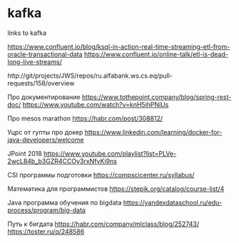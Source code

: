 # kafka

links to kafka

https://www.confluent.io/blog/ksql-in-action-real-time-streaming-etl-from-oracle-transactional-data
https://www.confluent.io/online-talk/etl-is-dead-long-live-streams/

http://git/projects/JWS/repos/ru.alfabank.ws.cs.eq/pull-requests/158/overview

Про документирование
https://www.tothepoint.company/blog/spring-rest-doc/
https://www.youtube.com/watch?v=knH5ihPNiUs

Про mesos marathon
https://habr.com/post/308812/

Уцрс от гупты про докер
https://www.linkedin.com/learning/docker-for-java-developers/welcome

JPoint 2018
https://www.youtube.com/playlist?list=PLVe-2wcL84b_b3GZR4CCOy3rxNfvKi9ns

CSI программы подготовки
https://compscicenter.ru/syllabus/

Математика для программистов
https://stepik.org/catalog/course-list/4

Java программа обучения по bigdata
https://yandexdataschool.ru/edu-process/program/big-data

Путь к бигдата
https://habr.com/company/mlclass/blog/252743/
https://toster.ru/q/248586
